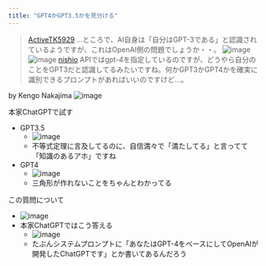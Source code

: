 ```yaml
---
title: "GPT4かGPT3.5かを見分ける"
---
```


> [ActiveTK5929](https://twitter.com/ActiveTK5929/status/1640713653564604418/photo/1) ...ところで、AI自身は「自分はGPT-3である」と認識されているようですが、これはOpenAI側の問題でしょうか・・。
>  ![image](https://pbs.twimg.com/media/FsT8GePaQAEMk04?format=png&name=small#.png) ![image](https://pbs.twimg.com/media/FsT8IMraYAIu_ks?format=png&name=small#.png)
> [nishio](https://twitter.com/nishio/status/1640714763654303745) APIではgpt-4を指定しているのですが、どうやら自分のことをGPT3だと認識してるみたいですね。何かGPT3かGPT4かを確実に識別できるプロンプトがあればいいのですけど…。

by Kengo Nakajima
![image](https://gyazo.com/bb2e34644d87aeefc185c752fc21cc90/thumb/1000)

本家ChatGPTで試す
- GPT3.5
    - ![image](https://gyazo.com/1d002c9f6a112d3d6bb3cfa4c99ab628/thumb/1000)
    - 不等式定理に言及してるのに、自信満々で「満たしてる」と言ってて「知識のあるアホ」ですね
- GPT4
    - ![image](https://gyazo.com/5539e3f93742db9f498ce3d7c254f58a/thumb/1000)
    - 三角形が作れないことをちゃんとわかってる

この質問について
- ![image](https://gyazo.com/caf8d088da79853c0fd1cd756a218e99/thumb/1000)
- 本家ChatGPTではこう答える
    - ![image](https://gyazo.com/41cbee0c66852301d1201f7e3bfb1bb5/thumb/1000)
    - たぶんシステムプロンプトに「あなたはGPT-4をベースにしてOpenAIが開発したChatGPTです」とか書いてあるんだろう
